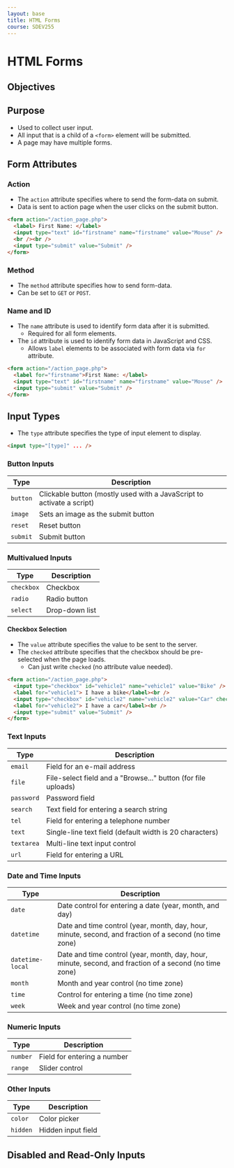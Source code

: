```yaml
---
layout: base
title: HTML Forms
course: SDEV255
---
```


# HTML Forms

## Objectives

<!-- - Describe the purpose of HTML forms
- Create a form using HTML
- Describe the purpose of the `action` and `method` attributes
- Describe the purpose of the `name` attribute
- Describe the purpose of the `value` attribute
- Describe the purpose of the `type` attribute
- Describe the purpose of the `placeholder` attribute
- Describe the purpose of the `required` attribute
- Describe the purpose of the `disabled` attribute
- Describe the purpose of the `readonly` attribute
- Describe the purpose of the `autocomplete` attribute
- Describe the purpose of the `autofocus` attribute
- Describe the purpose of the `multiple` attribute
- Describe the purpose of the `size` attribute
- Describe the purpose of the `maxlength` attribute
- Describe the purpose of the `min` and `max` attributes -->

## Purpose

- Used to collect user input.
- All input that is a child of a `<form>` element will be submitted.
- A page may have multiple forms.

## Form Attributes

### Action

- The `action` attribute specifies where to send the form-data on submit.
- Data is sent to action page when the user clicks on the submit button.

```html
<form action="/action_page.php">
  <label> First Name: </label>
  <input type="text" id="firstname" name="firstname" value="Mouse" />
  <br /><br />
  <input type="submit" value="Submit" />
</form>
```

### Method

- The `method` attribute specifies how to send form-data.
- Can be set to `GET` or `POST`.

### Name and ID

- The `name` attribute is used to identify form data after it is submitted.
  - Required for all form elements.
- The `id` attribute is used to identify form data in JavaScript and CSS.
  - Allows `label` elements to be associated with form data via `for` attribute.

```html
<form action="/action_page.php">
  <label for="firstname">First Name: </label>
  <input type="text" id="firstname" name="firstname" value="Mouse" />
  <input type="submit" value="Submit" />
</form>
```

## Input Types

- The `type` attribute specifies the type of input element to display.

```html
<input type="[type]" ... />
```

### Button Inputs

| Type     | Description                                                           |
| -------- | --------------------------------------------------------------------- |
| `button` | Clickable button (mostly used with a JavaScript to activate a script) |
| `image`  | Sets an image as the submit button                                    |
| `reset`  | Reset button                                                          |
| `submit` | Submit button                                                         |

### Multivalued Inputs

| Type       | Description    |
| ---------- | -------------- |
| `checkbox` | Checkbox       |
| `radio`    | Radio button   |
| `select`   | Drop-down list |

#### Checkbox Selection

- The `value` attribute specifies the value to be sent to the server.
- The `checked` attribute specifies that the checkbox should be pre-selected when the page loads.
  - Can just write `checked` (no attribute value needed).

```html
<form action="/action_page.php">
  <input type="checkbox" id="vehicle1" name="vehicle1" value="Bike" />
  <label for="vehicle1"> I have a bike</label><br />
  <input type="checkbox" id="vehicle2" name="vehicle2" value="Car" checked />
  <label for="vehicle2"> I have a car</label><br />
  <input type="submit" value="Submit" />
</form>
```

### Text Inputs

| Type       | Description                                                   |
| ---------- | ------------------------------------------------------------- |
| `email`    | Field for an e-mail address                                   |
| `file`     | File-select field and a "Browse..." button (for file uploads) |
| `password` | Password field                                                |
| `search`   | Text field for entering a search string                       |
| `tel`      | Field for entering a telephone number                         |
| `text`     | Single-line text field (default width is 20 characters)       |
| `textarea` | Multi-line text input control                                 |
| `url`      | Field for entering a URL                                      |

### Date and Time Inputs

| Type             | Description                                                                                            |
| ---------------- | ------------------------------------------------------------------------------------------------------ |
| `date`           | Date control for entering a date (year, month, and day)                                                |
| `datetime`       | Date and time control (year, month, day, hour, minute, second, and fraction of a second (no time zone) |
| `datetime-local` | Date and time control (year, month, day, hour, minute, second, and fraction of a second (no time zone) |
| `month`          | Month and year control (no time zone)                                                                  |
| `time`           | Control for entering a time (no time zone)                                                             |
| `week`           | Week and year control (no time zone)                                                                   |

### Numeric Inputs

| Type     | Description                 |
| -------- | --------------------------- |
| `number` | Field for entering a number |
| `range`  | Slider control              |

### Other Inputs

| Type     | Description        |
| -------- | ------------------ |
| `color`  | Color picker       |
| `hidden` | Hidden input field |

## Disabled and Read-Only Inputs
